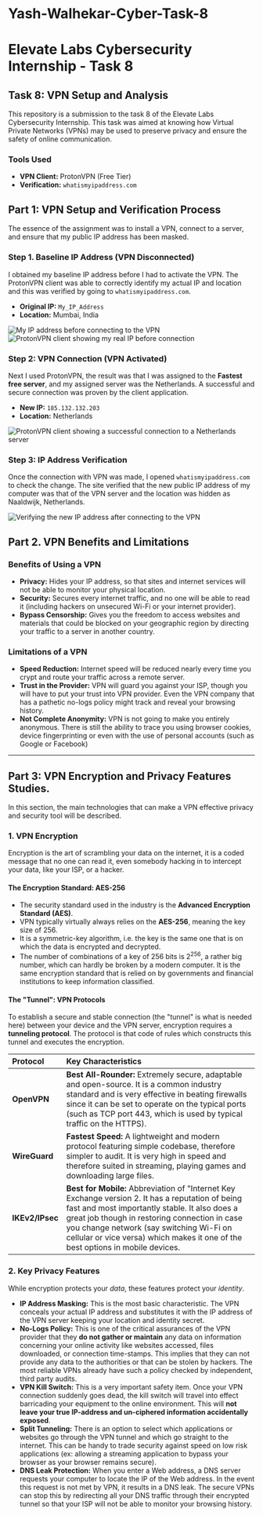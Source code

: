 # Yash-Walhekar-Cyber-Task-8

# Elevate Labs Cybersecurity Internship - Task 8

## Task 8: VPN Setup and Analysis

This repository is a submission to the task 8 of the Elevate Labs Cybersecurity Internship. This task was aimed at knowing how Virtual Private Networks (VPNs) may be used to preserve privacy and ensure the safety of online communication.

### Tools Used
* **VPN Client:** ProtonVPN (Free Tier)
* **Verification:** `whatismyipaddress.com`

## Part 1: VPN Setup and Verification Process

The essence of the assignment was to install a VPN, connect to a server, and ensure that my public IP address has been masked.

### Step 1. Baseline IP Address (VPN Disconnected)

I obtained my baseline IP address before I had to activate the VPN. The ProtonVPN client was able to correctly identify my actual IP and location and this was verified by going to `whatismyipaddress.com`.

* **Original IP:** `My_IP_Address`
* **Location:** Mumbai, India

![My IP address before connecting to the VPN](Before%20VPN.png)
![ProtonVPN client showing my real IP before connection](ProtonVPN%20Disconnected.png)

### Step 2: VPN Connection (VPN Activated)

Next I used ProtonVPN, the result was that I was assigned to the **Fastest free server**, and my assigned server was the Netherlands. A successful and secure connection was proven by the client application.

* **New IP:** `185.132.132.203`
* **Location:** Netherlands

![ProtonVPN client showing a successful connection to a Netherlands server](ProtonVPN%20Connected.png)

### Step 3: IP Address Verification

Once the connection with VPN was made, I opened `whatismyipaddress.com` to check the change. The site verified that the new public IP address of my computer was that of the VPN server and the location was hidden as Naaldwijk, Netherlands.

![Verifying the new IP address after connecting to the VPN](After%20VPN.png)

## Part 2. VPN Benefits and Limitations

### Benefits of Using a VPN
* **Privacy:** Hides your IP address, so that sites and internet services will not be able to monitor your physical location.
* **Security:** Secures every internet traffic, and no one will be able to read it (including hackers on unsecured Wi-Fi or your internet provider).
* **Bypass Censorship:** Gives you the freedom to access websites and materials that could be blocked on your geographic region by directing your traffic to a server in another country.

### Limitations of a VPN
* **Speed Reduction:** Internet speed will be reduced nearly every time you crypt and route your traffic across a remote server.
* **Trust in the Provider:** VPN will guard you against your ISP, though you will have to put your trust into VPN provider. Even the VPN company that has a pathetic no-logs policy might track and reveal your browsing history.
* **Not Complete Anonymity:** VPN is not going to make you entirely anonymous. There is still the ability to trace you using browser cookies, device fingerprinting or even with the use of personal accounts (such as Google or Facebook)

---

## Part 3: VPN Encryption and Privacy Features Studies.

In this section, the main technologies that can make a VPN effective privacy and security tool will be described.

### 1. VPN Encryption

Encryption is the art of scrambling your data on the internet, it is a coded message that no one can read it, even somebody hacking in to intercept your data, like your ISP, or a hacker.

#### The Encryption Standard: AES-256

* The security standard used in the industry is the **Advanced Encryption Standard (AES)**.
* VPN typically virtually always relies on the **AES-256**, meaning the key size of 256.
* It is a symmetric-key algorithm, i.e. the key is the same one that is on which the data is encrypted and decrypted.
* The number of combinations of a key of 256 bits is $2^{256}$, a rather big number, which can hardly be broken by a modern computer. It is the same encryption standard that is relied on by governments and financial institutions to keep information classified.

#### The "Tunnel": VPN Protocols

To establish a secure and stable connection (the "tunnel" is what is needed here) between your device and the VPN server, encryption requires a **tunneling protocol**. The protocol is that code of rules which constructs this tunnel and executes the encryption.

| Protocol | Key Characteristics |
| :--- | :--- |
| **OpenVPN** | **Best All-Rounder:** Extremely secure, adaptable and open-source. It is a common industry standard and is very effective in beating firewalls since it can be set to operate on the typical ports (such as TCP port 443, which is used by typical traffic on the HTTPS). |
| **WireGuard** | **Fastest Speed:** A lightweight and modern protocol featuring simple codebase, therefore simpler to audit. It is very high in speed and therefore suited in streaming, playing games and downloading large files. |
| **IKEv2/IPsec** | **Best for Mobile:** Abbreviation of "Internet Key Exchange version 2. It has a reputation of being fast and most importantly stable. It also does a great job though in restoring connection in case you change network (say switching Wi-Fi on cellular or vice versa) which makes it one of the best options in mobile devices. |

### 2. Key Privacy Features

While encryption protects your *data*, these features protect your *identity*.

* **IP Address Masking:** This is the most basic characteristic. The VPN conceals your actual IP address and substitutes it with the IP address of the VPN server keeping your location and identity secret.
* **No-Logs Policy:** This is one of the critical assurances of the VPN provider that they **do not gather or maintain** any data on information concerning your online activity like websites accessed, files downloaded, or connection time-stamps. This implies that they can not provide any data to the authorities or that can be stolen by hackers. The most reliable VPNs already have such a policy checked by independent, third party audits.
* **VPN Kill Switch:** This is a very important safety item. Once your VPN connection suddenly goes dead, the kill switch will travel into effect barricading your equipment to the online environment. This will **not leave your true IP-address and un-ciphered information accidentally exposed**.
* **Split Tunneling:** There is an option to select which applications or websites go through the VPN tunnel and which go straight to the internet. This can be handy to trade security against speed on low risk applications (ex: allowing a streaming application to bypass your browser as your browser remains secure).
* **DNS Leak Protection:** When you enter a Web address, a DNS server requests your computer to locate the IP of the Web address. In the event this request is not met by VPN, it results in a DNS leak. The secure VPNs can stop this by redirecting all your DNS traffic through their encrypted tunnel so that your ISP will not be able to monitor your browsing history.
